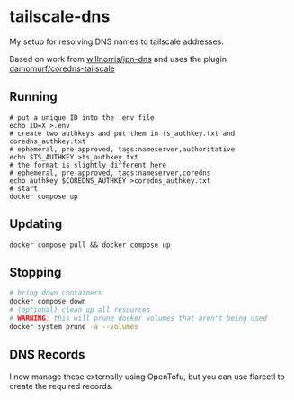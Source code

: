 # tailscale-dns
My setup for resolving DNS names to tailscale addresses.

Based on work from [willnorris/ipn-dns](https://github.com/willnorris/ipn-dns) and uses the plugin [damomurf/coredns-tailscale](https://github.com/damomurf/coredns-tailscale)

## Running
```
# put a unique ID into the .env file
echo ID=X >.env
# create two authkeys and put them in ts_authkey.txt and coredns_authkey.txt
# ephemeral, pre-approved, tags:nameserver,authoritative
echo $TS_AUTHKEY >ts_authkey.txt
# the format is slightly different here
# ephemeral, pre-approved, tags:nameserver,coredns
echo authkey $COREDNS_AUTHKEY >coredns_authkey.txt
# start
docker compose up
```

## Updating
```
docker compose pull && docker compose up
```

## Stopping
```sh
# bring down containers
docker compose down
# (optional) clean up all resources
# WARNING: this will prune docker volumes that aren't being used
docker system prune -a --volumes
```

## DNS Records
I now manage these externally using OpenTofu, but you can use flarectl to create the required records.
